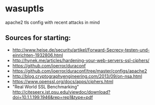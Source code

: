wasuptls
========

apache2 tls config with recent attacks in mind


Sources for starting:
---------------------
 * http://www.heise.de/security/artikel/Forward-Secrecy-testen-und-einrichten-1932806.html
 * http://hynek.me/articles/hardening-your-web-servers-ssl-ciphers/
 * https://github.com/ioerror/duraconf
 * https://github.com/ioerror/duraconf/tree/master/configs/apache2
 * http://blog.cryptographyengineering.com/2013/09/on-nsa.html
 * https://www.openssl.org/docs/apps/ciphers.html
 * "Real World SSL Benchmarking" http://citeseerx.ist.psu.edu/viewdoc/download?doi=10.1.1.199.1946&rep=rep1&type=pdf
